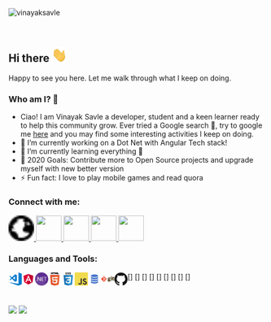 <p align="left"> <img src=https://komarev.com/ghpvc/?username=vinayaksavle alt=vinayaksavle /> </p><br/>
<h2> Hi there <img src="https://raw.githubusercontent.com/ABSphreak/ABSphreak/master/gifs/Hi.gif" width="30px"></h2>
Happy to see you here. Let me walk through what I keep on doing.

### Who am I? 🤨
- Ciao! I am Vinayak Savle a developer, student and a keen learner ready to help this community grow. Ever tried a Google search 🤔, try to google me [here](https://www.google.com/search?q=vinayaksavle) and you may find some interesting activities I keep on doing.  
- 🔭 I’m currently working on a Dot Net with Angular Tech stack!
- 🌱 I’m currently learning everything 🤣
- 🥅 2020 Goals: Contribute more to Open Source projects and upgrade myself with new better version
- ⚡ Fun fact: I love to play mobile games and read quora

### Connect with me:

<a title="Portfolio" href="https://vinayaksavle.github.io/">
    <img src="https://raw.githubusercontent.com/iconic/open-iconic/master/svg/globe.svg" width="50" height="50" />
</a>
<a title="Instagram" href="https://www.instagram.com/vinayak_savle/">
    <img src="https://cdn4.iconfinder.com/data/icons/social-media-and-logos-11/32/Logo_Instagram-512.png" width="50" height="50" />
</a>
<a title="Email" href="mailto:vinayaksavle@gmail.com">
    <img src="https://cdn4.iconfinder.com/data/icons/social-media-and-logos-11/32/Logo_Gmail_envelope_letter_email-512.png" width="50" height="50" />
</a>
<a title="Stackoverflow" href="https://stackoverflow.com/users/10132065/vinayak-savale">
    <img src="https://cdn0.iconfinder.com/data/icons/social-media-and-logos-11/32/logo_stackoverflow_Stack_overflow-512.png" width="50" height="50" />
</a>
<a title="LinkedIn" href="https://www.linkedin.com/in/vinayak-savale-360a5280/">
    <img src="https://cdn4.iconfinder.com/data/icons/social-media-and-logos-11/32/Logo_LinkedIn-512.png" width="50" height="50" />
</a>

<br />

### Languages and Tools:

[<img align="left" alt="Visual Studio Code" width="26px" src="https://raw.githubusercontent.com/github/explore/80688e429a7d4ef2fca1e82350fe8e3517d3494d/topics/visual-studio-code/visual-studio-code.png" />]
[<img align="left" alt="Angular" width="26px" src="https://raw.githubusercontent.com/github/explore/80688e429a7d4ef2fca1e82350fe8e3517d3494d/topics/angular/angular.png" />]
[<img align="left" alt="DotNet" width="26px" src="https://raw.githubusercontent.com/github/explore/80688e429a7d4ef2fca1e82350fe8e3517d3494d/topics/dotnet/dotnet.png" />]
[<img align="left" alt="HTML5" width="26px" src="https://raw.githubusercontent.com/github/explore/80688e429a7d4ef2fca1e82350fe8e3517d3494d/topics/html/html.png" />]
[<img align="left" alt="CSS3" width="26px" src="https://raw.githubusercontent.com/github/explore/80688e429a7d4ef2fca1e82350fe8e3517d3494d/topics/css/css.png" />]
[<img align="left" alt="JavaScript" width="26px" src="https://raw.githubusercontent.com/github/explore/80688e429a7d4ef2fca1e82350fe8e3517d3494d/topics/javascript/javascript.png" />]
[<img align="left" alt="SQL" width="26px" src="https://raw.githubusercontent.com/github/explore/80688e429a7d4ef2fca1e82350fe8e3517d3494d/topics/sql/sql.png" />]
[<img align="left" alt="Git" width="26px" src="https://raw.githubusercontent.com/github/explore/80688e429a7d4ef2fca1e82350fe8e3517d3494d/topics/git/git.png" />]
[<img align="left" alt="GitHub" width="26px" src="https://raw.githubusercontent.com/github/explore/78df643247d429f6cc873026c0622819ad797942/topics/github/github.png" />]

<br />
<br />
<img src="https://github-readme-stats.vercel.app/api?username=vinayaksavle&count_private=true&show_icons=true" height="170px">
<img src="https://github-readme-stats.vercel.app/api/top-langs/?username=vinayaksavle&layout=compact" height="170px">

[website]: https://www.linkedin.com/in/vinayak-savale-360a5280/
[youtube]: https://www.youtube.com/user/12vvs/videos?view_as=subscriber
[instagram]: https://www.instagram.com/vinayak_savle/
[linkedin]: https://www.linkedin.com/in/vinayak-savale-360a5280/
